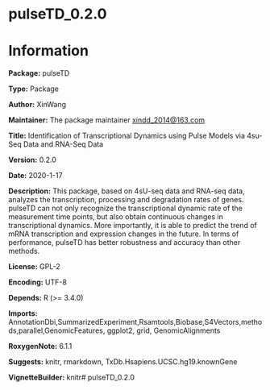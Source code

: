# pulseTD_0.2.0
# Information
**Package:** pulseTD

**Type:** Package

**Author:** XinWang

**Maintainer:** The package maintainer <xindd_2014@163.com>

**Title:** Identification of Transcriptional Dynamics using Pulse Models via 4su-Seq Data and RNA-Seq Data

**Version:** 0.2.0

**Date:** 2020-1-17

**Description:** This package, based on 4sU-seq data and RNA-seq data, analyzes the transcription, processing and degradation rates of genes. pulseTD can not only recognize the transcriptional dynamic rate of the measurement time points, but also obtain continuous changes in transcriptional dynamics. More importantly, it is able to predict the trend of mRNA transcription and expression changes in the future. In terms of performance, pulseTD has better robustness and accuracy than other methods.

**License:** GPL-2

**Encoding:** UTF-8

**Depends:** R (>= 3.4.0)

**Imports:** AnnotationDbi,SummarizedExperiment,Rsamtools,Biobase,S4Vectors,methods,parallel,GenomicFeatures, ggplot2, grid, GenomicAlignments

**RoxygenNote:** 6.1.1

**Suggests:** knitr, rmarkdown, TxDb.Hsapiens.UCSC.hg19.knownGene

**VignetteBuilder:** knitr# pulseTD_0.2.0

